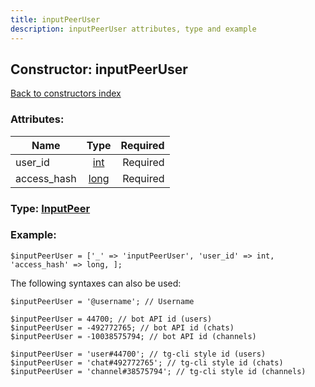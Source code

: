 ```yaml
---
title: inputPeerUser
description: inputPeerUser attributes, type and example
---
```

## Constructor: inputPeerUser  
[Back to constructors index](index.md)



### Attributes:

| Name     |    Type       | Required |
|----------|:-------------:|---------:|
|user\_id|[int](../types/int.md) | Required|
|access\_hash|[long](../types/long.md) | Required|



### Type: [InputPeer](../types/InputPeer.md)


### Example:

```
$inputPeerUser = ['_' => 'inputPeerUser', 'user_id' => int, 'access_hash' => long, ];
```  

The following syntaxes can also be used:

```
$inputPeerUser = '@username'; // Username

$inputPeerUser = 44700; // bot API id (users)
$inputPeerUser = -492772765; // bot API id (chats)
$inputPeerUser = -10038575794; // bot API id (channels)

$inputPeerUser = 'user#44700'; // tg-cli style id (users)
$inputPeerUser = 'chat#492772765'; // tg-cli style id (chats)
$inputPeerUser = 'channel#38575794'; // tg-cli style id (channels)
```